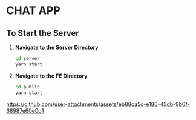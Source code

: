 
# CHAT APP

## To Start the Server

1. **Navigate to the Server Directory**

   ```bash
   cd server
   yarn start
   ```

2. **Navigate to the FE Directory**

   ```bash
   cd public
   yarn start
   ```




https://github.com/user-attachments/assets/eb88ca5c-e180-45db-9b6f-68987e60e0d1

